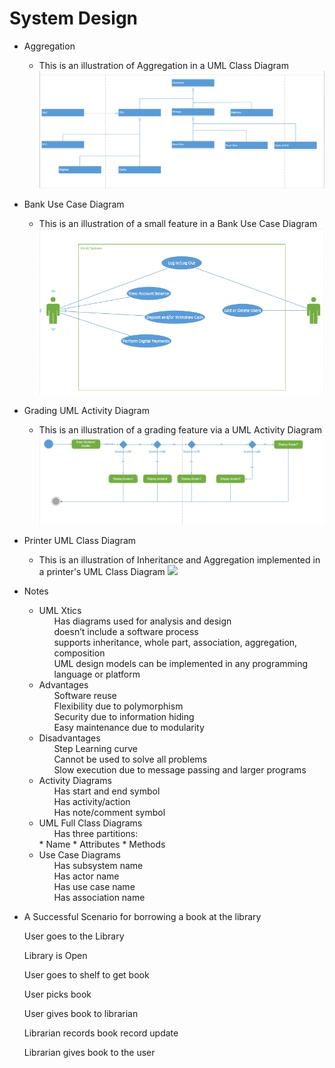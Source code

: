# System Design

* Aggregation
    * This is an illustration of Aggregation in a UML Class Diagram
        <img src="assets/AggregationUMLClassDiagram.png">
* Bank Use Case Diagram
    * This is an illustration of a small feature in a Bank Use Case Diagram
        <img src="assets/BankUseCaseDiagram.png">
* Grading UML Activity Diagram
    * This is an illustration of a grading feature via a UML Activity Diagram
        <img src="assets/GradingUMLActivityDiagram.png">
* Printer UML Class Diagram
    * This is an illustration of Inheritance and Aggregation implemented in a printer's UML Class Diagram
        <img src="assets/PrinterUMLClassDiagram">
* Notes
    * UML Xtics
        <ul>Has diagrams used for analysis and design</ul>
        <ul>doesn’t include a software process</ul>
        <ul>supports inheritance, whole part, association, aggregation, composition</ul>
        <ul>UML design models can be implemented in any programming language or platform</ul>
    * Advantages
        <ul>Software reuse</ul>
        <ul>Flexibility due to polymorphism</ul>
        <ul>Security due to information hiding</ul>
        <ul>Easy maintenance due to modularity</ul>
    * Disadvantages
        <ul>Step Learning curve</ul>
        <ul>Cannot be used to solve all problems</ul>
        <ul>Slow execution due to message passing and larger programs</ul>
    * Activity Diagrams
        <ul>Has start and end symbol</ul>
        <ul>Has activity/action</ul>
        <ul>Has note/comment symbol</ul>
    * UML Full Class Diagrams
        <ul>Has three partitions:</ul>
            * Name
            * Attributes
            * Methods
    * Use Case Diagrams
        <ul>Has subsystem name</ul>
        <ul>Has actor name</ul>
        <ul>Has use case name</ul>
        <ul>Has association name</ul>

* A Successful Scenario for borrowing a book at the library
    <p>User goes to the Library</p>
    <p>Library is Open</p>
    <p>User goes to shelf to get book</p>
    <p>User picks book</p>
    <p>User gives book to librarian</p>
    <p>Librarian records book record update</p>
    <p>Librarian gives book to the user</p>